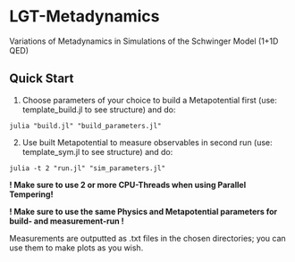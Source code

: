# LGT-Metadynamics
Variations of Metadynamics in Simulations of the Schwinger Model (1+1D QED)

## Quick Start
1. Choose parameters of your choice to build a Metapotential first (use: template_build.jl to see structure) and do:
```
julia "build.jl" "build_parameters.jl"
```

2. Use built Metapotential to measure observables in second run (use: template_sym.jl to see structure) and do:
```
julia -t 2 "run.jl" "sim_parameters.jl"
```
**! Make sure to use 2 or more CPU-Threads when using Parallel Tempering!** 

**! Make sure to use the same Physics and Metapotential parameters for build- and measurement-run !**

Measurements are outputted as .txt files in the chosen directories; you can use them to make plots as you wish.
